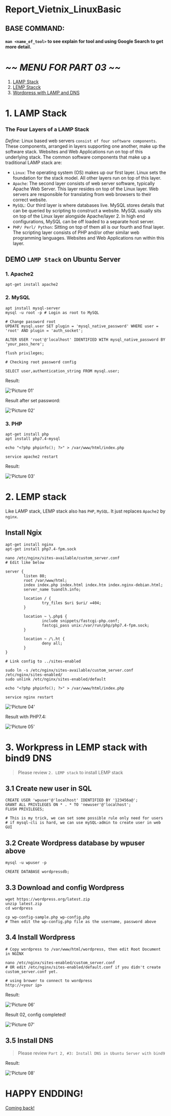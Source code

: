 # Report_Vietnix_LinuxBasic

## BASE COMMAND:
#### `man <name_of_tool>` to see explain for tool and using Google Search to get more detail.

# *~~ MENU FOR PART 03 ~~*

1. <a href='#1'>LAMP Stack</a>
1. <a href='#2'>LEMP Stacck</a>
1. <a href='#3'>Wordpress with LAMP and DNS</a>

<div id='1'></div>

# 1. LAMP Stack

### The Four Layers of a LAMP Stack

*Define:* Linux based web servers `consist of four software components`. These components, arranged in layers supporting one another, make up the software stack. Websites and Web Applications run on top of this underlying stack. The common software components that make up a traditional LAMP stack are:

* `Linux`: The operating system (OS) makes up our first layer. Linux sets the foundation for the stack model. All other layers run on top of this layer.
* `Apache`: The second layer consists of web server software, typically Apache Web Server. This layer resides on top of the Linux layer. Web servers are responsible for translating from web browsers to their correct website.
* `MySQL`: Our third layer is where databases live. MySQL stores details that can be queried by scripting to construct a website. MySQL usually sits on top of the Linux layer alongside Apache/layer 2. In high end configurations, MySQL can be off loaded to a separate host server.
* `PHP/ Perl/ Python`: Sitting on top of them all is our fourth and final layer. The scripting layer consists of PHP and/or other similar web programming languages. Websites and Web Applications run within this layer.


## DEMO `LAMP Stack` on Ubuntu Server

### 1. Apache2

```
apt-get install apache2
```

### 2. MySQL

```
apt install mysql-server
mysql -u root -p # Login as root to MySQL

# Change password root
UPDATE mysql.user SET plugin = 'mysql_native_password' WHERE user = 'root' AND plugin = 'auth_socket';

ALTER USER 'root'@'localhost' IDENTIFIED WITH mysql_native_password BY 'your_pass_here';

flush privileges;

# Checking root password config

SELECT user,authentication_string FROM mysql.user;

```

Result: 

!['Picture 01'](src/01.png)

Result after set password:

!['Picture 02'](src/02.png)

### 3. PHP

```
apt-get install php
apt install php7.4-mysql

echo "<?php phpinfo(); ?>" > /var/www/html/index.php

service apache2 restart
```

Result:

!['Picture 03'](src/03.png)

<div id='2'></div>

# 2. LEMP stack

Like LAMP stack, LEMP stack also has `PHP`, `MySQL`. It just replaces `Apache2` by `nginx`.

## Install Ngix

```
apt-get install nginx
apt-get install php7.4-fpm.sock

nano /etc/nginx/sites-available/custom_server.conf
# Edit like below

server {
        listen 80;
        root /var/www/html;
        index index.php index.html index.htm index.nginx-debian.html;
        server_name tuandlh.info;

        location / {
                try_files $uri $uri/ =404;
        }

        location ~ \.php$ {
                include snippets/fastcgi-php.conf;
                fastcgi_pass unix:/var/run/php/php7.4-fpm.sock;
        }

        location ~ /\.ht {
                deny all;
        }
}

# Link config to ../sites-enabled

sudo ln -s /etc/nginx/sites-available/custom_server.conf /etc/nginx/sites-enabled/
sudo unlink /etc/nginx/sites-enabled/default

echo "<?php phpinfo(); ?>" > /var/www/html/index.php

service nginx restart
```

!['Picture 04'](src/04.png)

Result with PHP7.4:

!['Picture 05'](src/05.png)

<div id='3'></div>

# 3. Workpress in LEMP stack with bind9 DNS

> Please review `2. LEMP stack` to install LEMP stack

## 3.1 Create new user in SQL

```
CREATE USER 'wpuser'@'localhost' IDENTIFIED BY '123456a@';
GRANT ALL PRIVILEGES ON * . * TO 'newuser'@'localhost';
FLUSH PRIVILEGES;

# This is my trick, we can set some possible rule only need for users
# if mysql-cli is hard, we can use mySQL-admin to create user in web GUI
```

## 3.2 Create Wordpress database by wpuser above

```
mysql -u wpuser -p

CREATE DATABASE wordpressdb; 
```

## 3.3 Download and config Wordpress

```
wget https://wordpress.org/latest.zip
unzip latest.zip
cd wordpress

cp wp-config-sample.php wp-config.php
# Then edit the wp-config.php file as the username, password above
```

## 3.4 Install Wordpress

```
# Copy wordpress to /var/www/html/wordpress, then edit Root Document in NGINX

nano /etc/nginx/sites-enabled/custom_server.conf
# OR edit /etc/nginx/sites-enabled/default.conf if you didn't create custom_server.conf yet.

# using brower to connect to wordpress
http://<your ip>
```

Result: 

!['Picture 06'](src/06.png)

Result 02, config completed!

!['Picture 07'](src/07.png)

## 3.5 Install DNS

> Please review `Part 2, #3: Install DNS in Ubuntu Server with bind9`

Result:

!['Picture 08'](src/08.png)

# HAPPY ENDDING!

<a href='../README.md'>Coming back!</a>